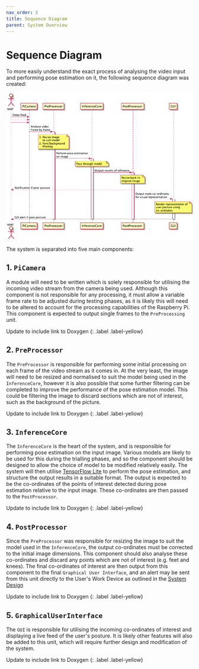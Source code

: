 ```yaml
---
nav_order: 2
title: Sequence Diagram
parent: System Overview
---
```


# Sequence Diagram

To more easily understand the exact process of analysing the video input and performing pose estimation on it, the following sequence diagram was created:

<div align = "center">
<img src="../images/sequence-diagram.png" alt="Sequence Diagram for PosturePerfection">
</div>

The system is separated into five main components:

## 1. `PiCamera`

A module will need to be written which is solely responsible for utilising the incoming video stream from the camera being used. Although this component is not responsible for any processing, it must allow a variable frame rate to be adjusted during testing phases, as it is likely this will need to be altered to account for the processing capabilities of the Raspberry Pi. This component is expected to output single frames to the `PreProcessing` unit.

Update to include link to Doxygen
{: .label .label-yellow}

## 2. `PreProcessor`

The `PreProcessor` is responsible for performing some initial processing on each frame of the video stream as it comes in. At the very least, the image will need to be resized and normalised to suit the model being used in the `InferenceCore`, however it is also possible that some further filtering can be completed to improve the performance of the pose estimation model. This could be filtering the image to discard sections which are not of interest, such as the background of the picture.

Update to include link to Doxygen
{: .label .label-yellow}

## 3. `InferenceCore`

The `InferenceCore` is the heart of the system, and is responsible for performing pose estimation on the input image. Various models are likely to be used for this during the trialling phases, and so the component should be designed to allow the choice of model to be modified relatively easily. The system will then utilise [TensorFlow Lite](https://www.tensorflow.org/lite/) to perform the pose estimation, and structure the output results in a suitable format. The output is expected to be the co-ordinates of the points of interest detected during pose estimation relative to the input image. These co-ordinates are then passed to the `PostProcessor`.

Update to include link to Doxygen
{: .label .label-yellow}

## 4. `PostProcessor`

Since the `PreProcessor` was responsible for resizing the image to suit the model used in the `InferenceCore`, the output co-ordinates must be corrected to the initial image dimensions. This component should also analyse these co-ordinates and discard any points which are not of interest (e.g. feet and knees). The final co-ordinates of interest are then output from this component to the final `Graphical User Interface`, and an alert may be sent from this unit directly to the User's Work Device as outlined in the [System Design](/system/system-design)

Update to include link to Doxygen
{: .label .label-yellow}

## 5. `GraphicalUserInterface`

The `GUI` is responsible for utilising the incoming co-ordinates of interest and displaying a live feed of the user's posture. It is likely other features will also be added to this unit, which will require further design and modification of the system.

Update to include link to Doxygen
{: .label .label-yellow}